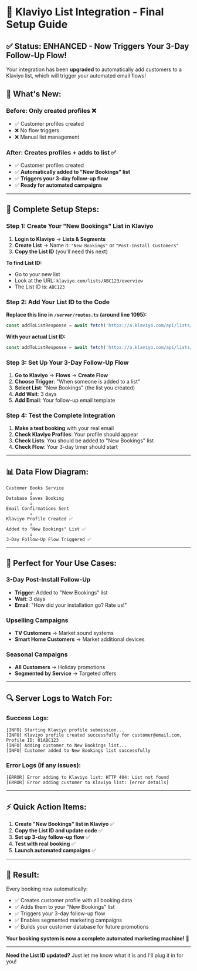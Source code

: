 # 🎯 Klaviyo List Integration - Final Setup Guide

## ✅ Status: ENHANCED - Now Triggers Your 3-Day Follow-Up Flow!

Your integration has been **upgraded** to automatically add customers to a Klaviyo list, which will trigger your automated email flows!

## 🔧 **What's New:**

### **Before**: Only created profiles ❌
- ✅ Customer profiles created
- ❌ No flow triggers
- ❌ Manual list management

### **After**: Creates profiles + adds to list ✅
- ✅ Customer profiles created  
- ✅ **Automatically added to "New Bookings" list**
- ✅ **Triggers your 3-day follow-up flow**
- ✅ **Ready for automated campaigns**

---

## 🚀 **Complete Setup Steps:**

### Step 1: Create Your "New Bookings" List in Klaviyo

1. **Login to Klaviyo** → **Lists & Segments**
2. **Create List** → Name it: `"New Bookings"` or `"Post-Install Customers"`
3. **Copy the List ID** (you'll need this next)

**To find List ID:**
- Go to your new list
- Look at the URL: `klaviyo.com/lists/ABC123/overview`
- The List ID is: `ABC123`

### Step 2: Add Your List ID to the Code

**Replace this line in `/server/routes.ts` (around line 1095):**

```typescript
const addToListResponse = await fetch('https://a.klaviyo.com/api/lists/YOUR_LIST_ID_HERE/relationships/profiles/', {
```

**With your actual List ID:**

```typescript
const addToListResponse = await fetch('https://a.klaviyo.com/api/lists/ABC123/relationships/profiles/', {
```

### Step 3: Set Up Your 3-Day Follow-Up Flow

1. **Go to Klaviyo** → **Flows** → **Create Flow**
2. **Choose Trigger**: "When someone is added to a list"
3. **Select List**: "New Bookings" (the list you created)
4. **Add Wait**: 3 days
5. **Add Email**: Your follow-up email template

### Step 4: Test the Complete Integration

1. **Make a test booking** with your real email
2. **Check Klaviyo Profiles**: Your profile should appear
3. **Check Lists**: You should be added to "New Bookings" list
4. **Check Flow**: Your 3-day timer should start

---

## 📊 **Data Flow Diagram:**

```
Customer Books Service
         ↓
Database Saves Booking  
         ↓
Email Confirmations Sent
         ↓
Klaviyo Profile Created ✅
         ↓
Added to "New Bookings" List ✅
         ↓
3-Day Follow-Up Flow Triggered ✅
```

---

## 🎯 **Perfect for Your Use Cases:**

### **3-Day Post-Install Follow-Up**
- **Trigger**: Added to "New Bookings" list
- **Wait**: 3 days  
- **Email**: "How did your installation go? Rate us!"

### **Upselling Campaigns**
- **TV Customers** → Market sound systems
- **Smart Home Customers** → Market additional devices

### **Seasonal Campaigns**
- **All Customers** → Holiday promotions
- **Segmented by Service** → Targeted offers

---

## 🔍 **Server Logs to Watch For:**

### **Success Logs:**
```
[INFO] Starting Klaviyo profile submission...
[INFO] Klaviyo profile created successfully for customer@email.com, Profile ID: 01ABC123
[INFO] Adding customer to New Bookings list...
[INFO] Customer added to New Bookings list successfully
```

### **Error Logs (if any issues):**
```
[ERROR] Error adding to Klaviyo list: HTTP 404: List not found
[ERROR] Error adding customer to Klaviyo list: [error details]
```

---

## ⚡ **Quick Action Items:**

1. **Create "New Bookings" list in Klaviyo** ✅
2. **Copy the List ID and update code** ✅  
3. **Set up 3-day follow-up flow** ✅
4. **Test with real booking** ✅
5. **Launch automated campaigns** ✅

---

## 🎉 **Result:**

Every booking now automatically:
- ✅ Creates customer profile with all booking data
- ✅ Adds them to your "New Bookings" list  
- ✅ Triggers your 3-day follow-up flow
- ✅ Enables segmented marketing campaigns
- ✅ Builds your customer database for future promotions

**Your booking system is now a complete automated marketing machine!** 🚀

---

**Need the List ID updated?** Just let me know what it is and I'll plug it in for you!
